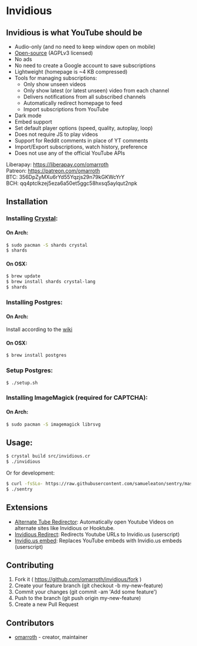 # Invidious

## Invidious is what YouTube should be

- Audio-only (and no need to keep window open on mobile)
- [Open-source](https://github.com/omarroth/invidious) (AGPLv3 licensed)
- No ads
- No need to create a Google account to save subscriptions
- Lightweight (homepage is ~4 KB compressed)
- Tools for managing subscriptions:
  - Only show unseen videos
  - Only show latest (or latest unseen) video from each channel
  - Delivers notifications from all subscribed channels
  - Automatically redirect homepage to feed
  - Import subscriptions from YouTube
- Dark mode
- Embed support
- Set default player options (speed, quality, autoplay, loop)
- Does not require JS to play videos
- Support for Reddit comments in place of YT comments
- Import/Export subscriptions, watch history, preference
- Does not use any of the official YouTube APIs

Liberapay: https://liberapay.com/omarroth  
Patreon: https://patreon.com/omarroth  
BTC: 356DpZyMXu6rYd55Yqzjs29n79kGKWcYrY  
BCH: qq4ptclkzej5eza6a50et5ggc58hxsq5aylqut2npk

## Installation

### Installing [Crystal](https://github.com/crystal-lang/crystal):

#### On Arch:

```bash
$ sudo pacman -S shards crystal
$ shards
```

#### On OSX:

```bash
$ brew update
$ brew install shards crystal-lang
$ shards
```

### Installing Postgres:

#### On Arch:

Install according to the [wiki](https://wiki.archlinux.org/index.php/PostgreSQL#Installing_PostgreSQL)

#### On OSX:

```bash
$ brew install postgres
```

### Setup Postgres:

```bash
$ ./setup.sh
```

### Installing ImageMagick (required for CAPTCHA):

#### On Arch:

```bash
$ sudo pacman -S imagemagick librsvg
```

## Usage:

```bash
$ crystal build src/invidious.cr
$ ./invidious
```

Or for development:

```bash
$ curl -fsSLo- https://raw.githubusercontent.com/samueleaton/sentry/master/install.cr | crystal eval
$ ./sentry
```

## Extensions

- [Alternate Tube Redirector](https://addons.mozilla.org/en-US/firefox/addon/alternate-tube-redirector/): Automatically open Youtube Videos on alternate sites like Invidious or Hooktube.
- [Invidious Redirect](https://greasyfork.org/en/scripts/370461-invidious-redirect): Redirects Youtube URLs to Invidio.us (userscript)
- [Invidio.us embed](https://greasyfork.org/en/scripts/370442-invidious-embed): Replaces YouTube embeds with Invidio.us embeds (userscript)

## Contributing

1.  Fork it ( https://github.com/omarroth/invidious/fork )
2.  Create your feature branch (git checkout -b my-new-feature)
3.  Commit your changes (git commit -am 'Add some feature')
4.  Push to the branch (git push origin my-new-feature)
5.  Create a new Pull Request

## Contributors

- [omarroth](https://github.com/omarroth) - creator, maintainer
